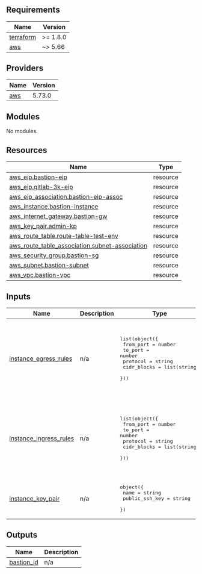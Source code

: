 <!-- BEGIN_TF_DOCS -->
## Requirements

| Name | Version |
|------|---------|
| <a name="requirement_terraform"></a> [terraform](#requirement\_terraform) | >= 1.8.0 |
| <a name="requirement_aws"></a> [aws](#requirement\_aws) | ~> 5.66 |

## Providers

| Name | Version |
|------|---------|
| <a name="provider_aws"></a> [aws](#provider\_aws) | 5.73.0 |

## Modules

No modules.

## Resources

| Name | Type |
|------|------|
| [aws_eip.bastion-eip](https://registry.terraform.io/providers/hashicorp/aws/latest/docs/resources/eip) | resource |
| [aws_eip.gitlab-3k-eip](https://registry.terraform.io/providers/hashicorp/aws/latest/docs/resources/eip) | resource |
| [aws_eip_association.bastion-eip-assoc](https://registry.terraform.io/providers/hashicorp/aws/latest/docs/resources/eip_association) | resource |
| [aws_instance.bastion-instance](https://registry.terraform.io/providers/hashicorp/aws/latest/docs/resources/instance) | resource |
| [aws_internet_gateway.bastion-gw](https://registry.terraform.io/providers/hashicorp/aws/latest/docs/resources/internet_gateway) | resource |
| [aws_key_pair.admin-kp](https://registry.terraform.io/providers/hashicorp/aws/latest/docs/resources/key_pair) | resource |
| [aws_route_table.route-table-test-env](https://registry.terraform.io/providers/hashicorp/aws/latest/docs/resources/route_table) | resource |
| [aws_route_table_association.subnet-association](https://registry.terraform.io/providers/hashicorp/aws/latest/docs/resources/route_table_association) | resource |
| [aws_security_group.bastion-sg](https://registry.terraform.io/providers/hashicorp/aws/latest/docs/resources/security_group) | resource |
| [aws_subnet.bastion-subnet](https://registry.terraform.io/providers/hashicorp/aws/latest/docs/resources/subnet) | resource |
| [aws_vpc.bastion-vpc](https://registry.terraform.io/providers/hashicorp/aws/latest/docs/resources/vpc) | resource |

## Inputs

| Name | Description | Type | Default | Required |
|------|-------------|------|---------|:--------:|
| <a name="input_instance_egress_rules"></a> [instance\_egress\_rules](#input\_instance\_egress\_rules) | n/a | <pre>list(object({<br/>    from_port   = number<br/>    to_port     = number<br/>    protocol    = string<br/>    cidr_blocks = list(string)<br/>  }))</pre> | <pre>[<br/>  {<br/>    "cidr_blocks": [<br/>      "0.0.0.0/0"<br/>    ],<br/>    "from_port": 0,<br/>    "protocol": "-1",<br/>    "to_port": 0<br/>  }<br/>]</pre> | no |
| <a name="input_instance_ingress_rules"></a> [instance\_ingress\_rules](#input\_instance\_ingress\_rules) | n/a | <pre>list(object({<br/>    from_port   = number<br/>    to_port     = number<br/>    protocol    = string<br/>    cidr_blocks = list(string)<br/>  }))</pre> | <pre>[<br/>  {<br/>    "cidr_blocks": [<br/>      "0.0.0.0/0"<br/>    ],<br/>    "from_port": 22,<br/>    "protocol": "tcp",<br/>    "to_port": 22<br/>  }<br/>]</pre> | no |
| <a name="input_instance_key_pair"></a> [instance\_key\_pair](#input\_instance\_key\_pair) | n/a | <pre>object({<br/>    name           = string<br/>    public_ssh_key = string<br/>  })</pre> | <pre>{<br/>  "name": "admin",<br/>  "public_ssh_key": "./key.pub"<br/>}</pre> | no |

## Outputs

| Name | Description |
|------|-------------|
| <a name="output_bastion_id"></a> [bastion\_id](#output\_bastion\_id) | n/a |
<!-- END_TF_DOCS -->
